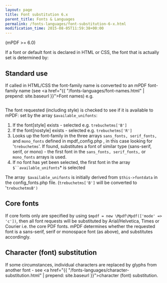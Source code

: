 ```yaml
---
layout: page
title: Font substitution 6.x
parent_title: Fonts & Languages
permalink: /fonts-languages/font-substitution-6-x.html
modification_time: 2015-08-05T11:59:38+00:00
---
```


(mPDF >= 6.0)

If a font or default font is declared in HTML or CSS, the font that is actually set is determined by:

## Standard use

If called in HTML/CSS the font-family name is converted to an mPDF font-family name (see
<a href="{{ "/fonts-languages/font-names.html" | prepend: site.baseurl }}">Font names</a>) e.g.

```php


```

The font requested (including style) is checked to see if it is available to mPDF: set by the array 
`$available_unifonts`:

1. If the font[style] exists - selected e.g. `trebuchetms['B']`
2. If the font[nostyle] exists - selected e.g. `trebuchetms['R']`
3. Looks up the font-family in the three arrays `sans_fonts, serif_fonts,` and `mono_fonts` defined in 
   <span class="filename">mpdf_config.php</span> , in this case looking for '`trebuchetms`'. If found, 
   substitutes a font of similar type (sans-serif, serif, or mono) - the first font in the `sans_fonts, serif_fonts,` 
   or `mono_fonts` arrays is used.
4. If no font has yet been selected, the first font in the array `$``available_unifonts`* is selected

The array  `$available_unifonts` is initially derived from `$this->fontdata` in the 
<span class="filename">config_fonts.php</span> file. (`trebuchetms['B']` will be converted to '`trebuchetmsB')`

## Core fonts

If core fonts only are specified by using `$mpdf = new \Mpdf\Mpdf(['mode' => 'c'])`, then all font requests will be 
substituted by Arial/Helvetica, Times or Courier i.e. the core PDF fonts. mPDF determines whether the requested font 
is a sans-serif, serif or monospace font (as above), and substitutes accordingly. 

## Character (font) substitution

If some circumstances, individual characters are replaced by glyphs from another font - see 
<a href="{{ "/fonts-languages/character-substitution.html" | prepend: site.baseurl }}">character (font) substitution</a>.

